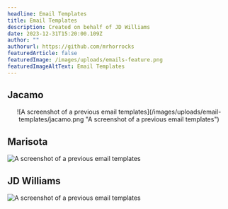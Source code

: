 ```yaml
---
headline: Email Templates
title: Email Templates
description: Created on behalf of JD Williams
date: 2023-12-31T15:20:00.109Z
author: ""
authorurl: https://github.com/mrhorrocks
featuredArticle: false
featuredImage: /images/uploads/emails-feature.png
featuredImageAltText: Email Templates
---
```


## Jacamo

<p align="center">
![A screenshot of a previous email templates](/images/uploads/email-templates/jacamo.png "A screenshot of a previous email templates")
</p>

## Marisota

![A screenshot of a previous email templates](/images/uploads/email-templates/marisota.png "A screenshot of a previous email templates")

## JD Williams

![A screenshot of a previous email templates](/images/uploads/email-templates/jd-williams.png "A screenshot of a previous email templates")
